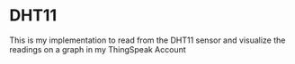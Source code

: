 # DHT11
This is my implementation to read from the DHT11 sensor and visualize the readings on a graph in my ThingSpeak Account
